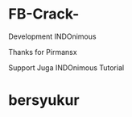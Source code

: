 # FB-Crack-
Development INDOnimous 


Thanks for Pirmansx 

Support Juga INDOnimous Tutorial 

# bersyukur 
